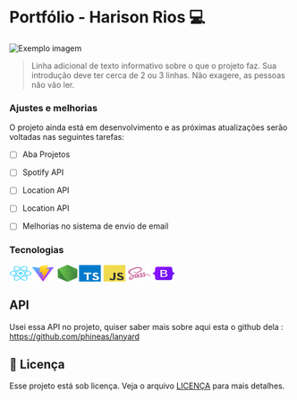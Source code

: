 
# Portfólio - Harison Rios 💻

<img src="" alt="Exemplo imagem">

> Linha adicional de texto informativo sobre o que o projeto faz. Sua introdução deve ter cerca de 2 ou 3 linhas. Não exagere, as pessoas não vão ler.


### Ajustes e melhorias

O projeto ainda está em desenvolvimento e as próximas atualizações serão voltadas nas seguintes tarefas:

- [ ] Aba Projetos
- [ ] Spotify API
- [ ] Location API
- [ ] Location API
- [ ] Melhorias no sistema de envio de email


### Tecnologias

 <img align="center" alt="React.JS" height="30" width="40" src="https://raw.githubusercontent.com/devicons/devicon/master/icons/react/react-original.svg"><img align="center" alt="Vite.JS" height="30" width="40" src="https://raw.githubusercontent.com/devicons/devicon/master/icons/vitejs/vitejs-original.svg"> <img align="center" alt="Node.JS" height="30" width="40" src="https://raw.githubusercontent.com/devicons/devicon/master/icons/nodejs/nodejs-original.svg"><img align="center" alt="Typescript" height="30" width="40" src="https://raw.githubusercontent.com/devicons/devicon/master/icons/typescript/typescript-original.svg"> <img align="center" alt="Javascript" height="30" width="40" src="https://raw.githubusercontent.com/devicons/devicon/master/icons/javascript/javascript-original.svg"> <img align="center" alt="SASS" height="30" width="40" src="https://raw.githubusercontent.com/devicons/devicon/master/icons/sass/sass-original.svg"> <img align="center" alt="Bootstrap" height="30" width="40" src="https://raw.githubusercontent.com/devicons/devicon/master/icons/bootstrap/bootstrap-original.svg"> 
 
## API

Usei essa API no projeto, quiser saber mais sobre aqui esta o github dela : https://github.com/phineas/lanyard


## 📝 Licença

Esse projeto está sob licença. Veja o arquivo [LICENÇA](LICENSE.md) para mais detalhes.

